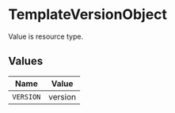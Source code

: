 # TemplateVersionObject

Value is resource type.


## Values

| Name      | Value     |
| --------- | --------- |
| `VERSION` | version   |